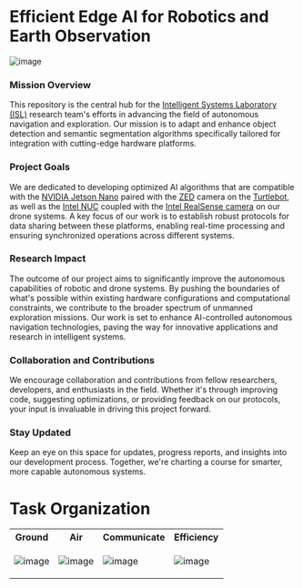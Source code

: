 # Efficient Edge AI for Robotics and Earth Observation

![image](https://github.com/ISL-INTELLIGENT-SYSTEMS-LAB/IMPACT-Edge_AI/assets/78773029/441dffbc-9548-49e5-b507-1602c9401f39)

### Mission Overview
This repository is the central hub for the [Intelligent Systems Laboratory (ISL)](https://www.uncfsu.edu/academics/colleges-schools-and-departments/lloyd-college-of-health-science-and-technology/department-of-mathematics-and-computer-science/intelligent-systems-laboratory) research team's efforts in advancing the field of autonomous navigation and exploration. Our mission is to adapt and enhance object detection and semantic segmentation algorithms specifically tailored for integration with cutting-edge hardware platforms.

### Project Goals
We are dedicated to developing optimized AI algorithms that are compatible with the [NVIDIA Jetson Nano](https://developer.nvidia.com/embedded/jetson-nano-developer-kit) paired with the [ZED](https://www.stereolabs.com/products/zed-2) camera on the [Turtlebot](https://emanual.robotis.com/docs/en/platform/turtlebot3/overview/), as well as the [Intel NUC](https://www.intel.com/content/www/us/en/products/details/nuc.html) coupled with the [Intel RealSense camera](https://www.intelrealsense.com/) on our drone systems. A key focus of our work is to establish robust protocols for data sharing between these platforms, enabling real-time processing and ensuring synchronized operations across different systems.

### Research Impact
The outcome of our project aims to significantly improve the autonomous capabilities of robotic and drone systems. By pushing the boundaries of what's possible within existing hardware configurations and computational constraints, we contribute to the broader spectrum of unmanned exploration missions. Our work is set to enhance AI-controlled autonomous navigation technologies, paving the way for innovative applications and research in intelligent systems.

### Collaboration and Contributions
We encourage collaboration and contributions from fellow researchers, developers, and enthusiasts in the field. Whether it's through improving code, suggesting optimizations, or providing feedback on our protocols, your input is invaluable in driving this project forward.

### Stay Updated
Keep an eye on this space for updates, progress reports, and insights into our development process. Together, we're charting a course for smarter, more capable autonomous systems.

# Task Organization
<table>
<tr>
<th>Ground</th>
<th>Air</th>
<th>Communicate</th>
<th>Efficiency</th>
</tr>
<tr>
<td>

![image](https://github.com/ISL-INTELLIGENT-SYSTEMS-LAB/IMPACT-Edge_AI/assets/78773029/e55a3b12-da71-4cf4-80b8-00e3056a3251)

</td>
<td>

![image](https://github.com/ISL-INTELLIGENT-SYSTEMS-LAB/IMPACT-Edge_AI/assets/78773029/32f0dc29-ad25-4f59-8465-cf86371e9ff1)

</td>
<td>

![image](https://github.com/ISL-INTELLIGENT-SYSTEMS-LAB/IMPACT-Edge_AI/assets/78773029/c8a60487-a921-45d5-8e7f-8ffd89a94d7a)

</td>
<td>

![image](https://github.com/ISL-INTELLIGENT-SYSTEMS-LAB/IMPACT-Edge_AI/assets/78773029/2f00581b-c85e-4989-8874-a54bee1944f4)

</td>
</tr>
</table>
